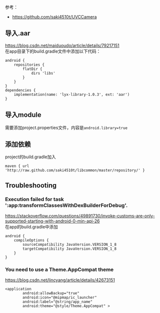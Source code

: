 参考：  
* https://github.com/saki4510t/UVCCamera  

## 导入.aar
https://blog.csdn.net/maiduoudo/article/details/79217151  
在app目录下的build.gradle文件中添加以下代码：  
```
android {
    repositories {
        flatDir {
            dirs 'libs' 
        } 
    } 
} 
dependencies {
    implementation(name: 'lyx-library-1.0.3', ext: 'aar')
}
```

## 导入module
需要添加project.properties文件，内容是`android.library=true`

## 添加依赖
project的build.gradle加入  
```
maven { url 'http://raw.github.com/saki4510t/libcommon/master/repository/' }
```

## Troubleshooting
### Execution failed for task ':app:transformClassesWithDexBuilderForDebug'.
https://stackoverflow.com/questions/49891730/invoke-customs-are-only-supported-starting-with-android-0-min-api-26  
在app的build.gradle中添加  
```
android {
    compileOptions {
        sourceCompatibility JavaVersion.VERSION_1_8
        targetCompatibility JavaVersion.VERSION_1_8
    }
}
```
### You need to use a Theme.AppCompat theme
https://blog.csdn.net/lincyang/article/details/42673151  
```
<application
        android:allowBackup="true"
        android:icon="@mipmap/ic_launcher"
        android:label="@string/app_name"
        android:theme="@style/Theme.AppCompat" >
```
